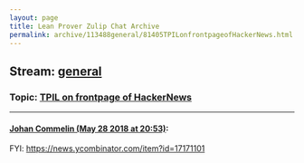 ```yaml
---
layout: page
title: Lean Prover Zulip Chat Archive 
permalink: archive/113488general/81405TPILonfrontpageofHackerNews.html
---
```


## Stream: [general](index.html)
### Topic: [TPIL on frontpage of HackerNews](81405TPILonfrontpageofHackerNews.html)

---

#### [Johan Commelin (May 28 2018 at 20:53)](https://leanprover.zulipchat.com/#narrow/stream/113488-general/topic/TPIL%20on%20frontpage%20of%20HackerNews/near/127217322):
FYI: https://news.ycombinator.com/item?id=17171101

